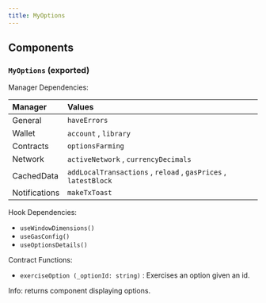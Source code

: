 ```yaml
---
title: MyOptions
---
```


## Components

### `MyOptions` (exported)

Manager Dependencies:

| Manager | Values                                                          |
| :--- | :------------------------------------------------------------------- |
| General | `haveErrors`
| Wallet | `account` , `library`
| Contracts | `optionsFarming`
| Network | `activeNetwork` , `currencyDecimals`
| CachedData | `addLocalTransactions` , `reload` , `gasPrices` , `latestBlock`
| Notifications | `makeTxToast`

Hook Dependencies:

- `useWindowDimensions()`
- `useGasConfig()`
- `useOptionsDetails()`

Contract Functions:
- `exerciseOption (_optionId: string)` : Exercises an option given an id.

Info: returns component displaying options.